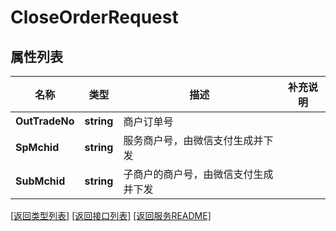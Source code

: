 # CloseOrderRequest

## 属性列表

名称 | 类型 | 描述 | 补充说明
------------ | ------------- | ------------- | -------------
**OutTradeNo** | **string** | 商户订单号 | 
**SpMchid** | **string** | 服务商户号，由微信支付生成并下发  | 
**SubMchid** | **string** | 子商户的商户号，由微信支付生成并下发  | 

[\[返回类型列表\]](README.md#类型列表)
[\[返回接口列表\]](README.md#接口列表)
[\[返回服务README\]](README.md)


